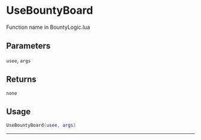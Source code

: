 # UseBountyBoard
Function name in BountyLogic.lua
## Parameters
`usee`, `args`
## Returns
`none`
## Usage
```lua
UseBountyBoard(usee, args)
```
---

